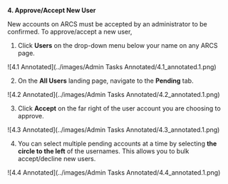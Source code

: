 **4. Approve/Accept New User**

New accounts on ARCS must be accepted by an administrator to be confirmed. To approve/accept a new user,

1. Click **Users** on the drop-down menu below your name on any ARCS page.

![4.1 Annotated](../images/Admin Tasks Annotated/4.1_annotated.1.png)

2. On the **All Users** landing page, navigate to the **Pending** tab.

![4.2 Annotated](../images/Admin Tasks Annotated/4.2_annotated.1.png)

3. Click **Accept** on the far right of the user account you are choosing to approve.

![4.3 Annotated](../images/Admin Tasks Annotated/4.3_annotated.1.png)

4. You can select multiple pending accounts at a time by selecting **the circle to the left** of the usernames. This allows  you to bulk accept/decline new users.

![4.4 Annotated](../images/Admin Tasks Annotated/4.4_annotated.1.png)
